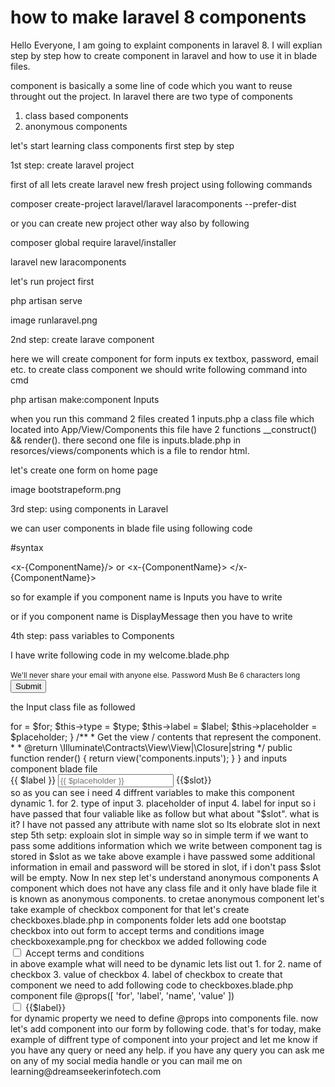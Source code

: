 # how to make laravel 8 components

Hello Everyone, I am going to explaint components in laravel 8. I will explian step by step how to create component in laravel and how to use it in blade files.

component is basically a some line of code which you want to reuse throught out the project. In laravel there are two type of components

1. class based components
2. anonymous components

let's start learning class components first step by step

1st step: create laravel project

first of all lets create laravel new fresh project using following commands

composer create-project laravel/laravel laracomponents --prefer-dist

or you can create new project other way also by following

composer global require laravel/installer

laravel new laracomponents

let's run project first

php artisan serve

image runlaravel.png

2nd step: create larave component

here we will create component for form inputs ex textbox, password, email etc. to create class component we should write following command into cmd

php artisan make:component Inputs

when you run this command 2 files created 1 inputs.php a class file which located into App/View/Components this file have 2 functions \_\_construct() && render(). there second one file is inputs.blade.php in resorces/views/components which is a file to rendor html.

let's create one form on home page

image bootstrapeform.png

3rd step: using components in Laravel

we can user components in blade file using following code

#syntax

<x-{ComponentName}/>
or
<x-{ComponentName}> </x-{ComponentName}>

so for example if you component name is Inputs you have to write

<x-inputs />

or if you component name is DisplayMessage then you have to write

<x-display-message />

4th step: pass variables to Components

I have write following code in my welcome.blade.php

<form>
    <x-inputs for="name" label="Name" type="text" placeholder="Fullname" />
    <x-inputs for="email" label="email" type="email" placeholder="Email Address">
        <small id="emailHelp" class="form-text text-muted">We'll never share your email with anyone else.</small>
    </x-inputs>
    <x-inputs for="password" label="Password" type="password" placeholder="Password">
        <small id="passwordHelp" class="form-text text-muted">Password Mush Be 6 characters long</small>
    </x-inputs>
    <button type="submit" class="btn btn-primary">Submit</button>
</form>

the Input class file as followed

<?php

namespace App\View\Components;

use Illuminate\View\Component;

class Inputs extends Component
{
    public $for;
    public $type;
    public $label;
    public $placeholder;
    /**
     * Create a new component instance.
     *
     * @return void
     */
    public function __construct($for, $type, $label, $placeholder)
    {
        $this->for = $for;
        $this->type = $type;
        $this->label = $label;
        $this->placeholder = $placeholder;
    }

    /**
     * Get the view / contents that represent the component.
     *
     * @return \Illuminate\Contracts\View\View|\Closure|string
     */
    public function render()
    {
        return view('components.inputs');
    }
}


and inputs component blade file 

<div class="form-group">
    <label for="{{ $for }}">{{ $label }}</label>
    <input type="{{ $type }}" class="form-control" id="{{ $for }}" placeholder="{{ $placeholder }}">
    {{$slot}}
</div>

so as you can see i need 4 diffrent variables to make this component dynamic 
1. for
2. type of input
3. placeholder of input
4. label for input

so i have passed that four valiable like as follow

<x-inputs for="name" label="Name" type="text" placeholder="Fullname" />

but what about "$slot". what is it? I have not passed any attribute with name slot so lts elobrate slot in next step

5th setp: exploain slot in simple way

so in simple term if we want to pass some additions information which we write between component tag is stored in $slot

as we take above example i have passwed some additional information in email and password will be stored in slot, if i don't pass $slot will be empty.

Now In nex step let's understand anonymous components

A component which does not have any class file and it only have blade file it is known as anonymous components.

to cretae anonymous component let's take example of checkbox component for that let's create checkboxes.blade.php in components folder

lets add one bootstap checkbox into out form to accept terms and conditions

image checkboxexample.png

for checkbox we added following code 

<div class="form-check">
    <input class="form-check-input" name="trems" type="checkbox" value="1" id="trem">
    <label class="form-check-label" for="trem">
    Accept terms and conditions
    </label>
</div>

in above example what will need to be dynamic lets list out

1. for
2. name of checkbox
3. value of checkbox
4. label of checkbox

to create that component we need to add following code to checkboxes.blade.php component file 

@props([
    'for',
    'label',
    'name',
    'value'
])

<div class="form-check">
  <input class="form-check-input" name="{{$name}}" type="checkbox" value="{{$value}}" id="{{$for}}">
  <label class="form-check-label" for="{{$for}}">
  {{$label}}
  </label>
</div>

for dynamic property we need to define @props into components file. now let's add component into our form by following code.

<x-checkboxes for="terms" name="terms" value="1" label="Accept terms and conditions" />

that's for today,

make example of diffrent type of component into your project and let me know if you have any query or need any help.

if you have any query you can ask me on any of my social media handle or you can mail me on learning@dreamseekerinfotech.com

